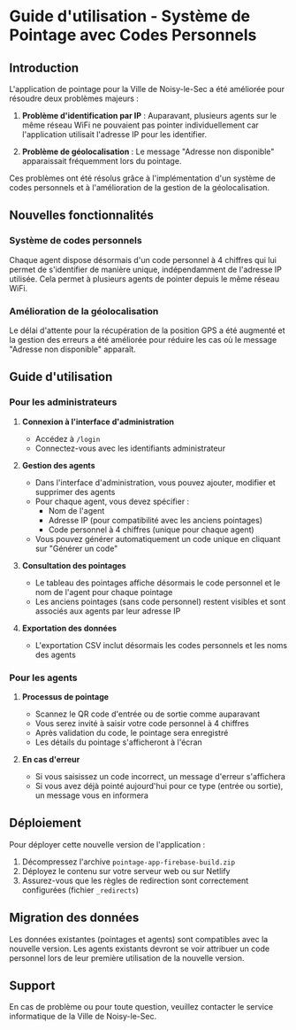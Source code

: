 # Guide d'utilisation - Système de Pointage avec Codes Personnels

## Introduction

L'application de pointage pour la Ville de Noisy-le-Sec a été améliorée pour résoudre deux problèmes majeurs :

1. **Problème d'identification par IP** : Auparavant, plusieurs agents sur le même réseau WiFi ne pouvaient pas pointer individuellement car l'application utilisait l'adresse IP pour les identifier.

2. **Problème de géolocalisation** : Le message "Adresse non disponible" apparaissait fréquemment lors du pointage.

Ces problèmes ont été résolus grâce à l'implémentation d'un système de codes personnels et à l'amélioration de la gestion de la géolocalisation.

## Nouvelles fonctionnalités

### Système de codes personnels

Chaque agent dispose désormais d'un code personnel à 4 chiffres qui lui permet de s'identifier de manière unique, indépendamment de l'adresse IP utilisée. Cela permet à plusieurs agents de pointer depuis le même réseau WiFi.

### Amélioration de la géolocalisation

Le délai d'attente pour la récupération de la position GPS a été augmenté et la gestion des erreurs a été améliorée pour réduire les cas où le message "Adresse non disponible" apparaît.

## Guide d'utilisation

### Pour les administrateurs

1. **Connexion à l'interface d'administration**
   - Accédez à `/login`
   - Connectez-vous avec les identifiants administrateur

2. **Gestion des agents**
   - Dans l'interface d'administration, vous pouvez ajouter, modifier et supprimer des agents
   - Pour chaque agent, vous devez spécifier :
     - Nom de l'agent
     - Adresse IP (pour compatibilité avec les anciens pointages)
     - Code personnel à 4 chiffres (unique pour chaque agent)
   - Vous pouvez générer automatiquement un code unique en cliquant sur "Générer un code"

3. **Consultation des pointages**
   - Le tableau des pointages affiche désormais le code personnel et le nom de l'agent pour chaque pointage
   - Les anciens pointages (sans code personnel) restent visibles et sont associés aux agents par leur adresse IP

4. **Exportation des données**
   - L'exportation CSV inclut désormais les codes personnels et les noms des agents

### Pour les agents

1. **Processus de pointage**
   - Scannez le QR code d'entrée ou de sortie comme auparavant
   - Vous serez invité à saisir votre code personnel à 4 chiffres
   - Après validation du code, le pointage sera enregistré
   - Les détails du pointage s'afficheront à l'écran

2. **En cas d'erreur**
   - Si vous saisissez un code incorrect, un message d'erreur s'affichera
   - Si vous avez déjà pointé aujourd'hui pour ce type (entrée ou sortie), un message vous en informera

## Déploiement

Pour déployer cette nouvelle version de l'application :

1. Décompressez l'archive `pointage-app-firebase-build.zip`
2. Déployez le contenu sur votre serveur web ou sur Netlify
3. Assurez-vous que les règles de redirection sont correctement configurées (fichier `_redirects`)

## Migration des données

Les données existantes (pointages et agents) sont compatibles avec la nouvelle version. Les agents existants devront se voir attribuer un code personnel lors de leur première utilisation de la nouvelle version.

## Support

En cas de problème ou pour toute question, veuillez contacter le service informatique de la Ville de Noisy-le-Sec.
